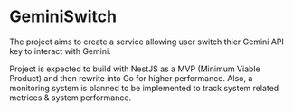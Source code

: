 # GeminiSwitch
The project aims to create a service allowing user switch thier Gemini API key to interact with Gemini.

Project is expected to build with NestJS as a MVP (Minimum Viable Product) and then rewrite into Go for higher performance. Also, a monitoring system is planned to be implemented to track system related metrices & system performance.